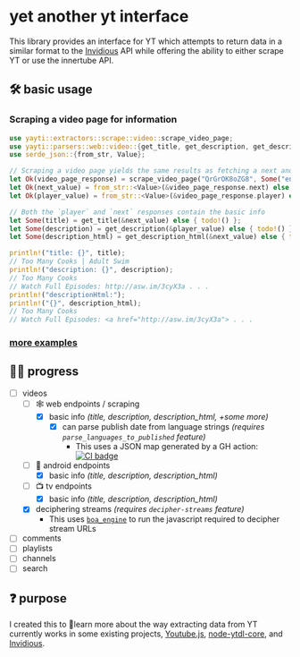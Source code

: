 
# yet another yt interface

This library provides an interface for YT which attempts to return data in a similar format to the [Invidious](https://github.com/iv-org/invidious) API while offering the ability to either scrape YT or use the innertube API.

## 🛠 basic usage
### Scraping a video page for information
```rust
use yayti::extractors::scrape::video::scrape_video_page;
use yayti::parsers::web::video::{get_title, get_description, get_description_html};
use serde_json::{from_str, Value};

// Scraping a video page yields the same results as fetching a next and a player endpoint from innertube
let Ok(video_page_response) = scrape_video_page("QrGrOK8oZG8", Some("en")).await else { todo!() };
let Ok(next_value) = from_str::<Value>(&video_page_response.next) else { todo!() };
let Ok(player_value) = from_str::<Value>(&video_page_response.player) else { todo!() };

// Both the `player` and `next` responses contain the basic info
let Some(title) = get_title(&next_value) else { todo!() }; 
let Some(description) = get_description(&player_value) else { todo!() };
let Some(description_html) = get_description_html(&next_value) else { todo!() };

println!("title: {}", title);
// Too Many Cooks | Adult Swim
println!("description: {}", description);
// Too Many Cooks
// Watch Full Episodes: http://asw.im/3cyX3a . . .
println!("descriptionHtml:");
println!("{}", description_html);
// Too Many Cooks
// Watch Full Episodes: <a href="http://asw.im/3cyX3a"> . . .
```
### [more examples](./EXAMPLES.md)

## 👩‍🏭 progress

- [ ] videos
  - [ ] 🕸 web endpoints / scraping
    - [X] basic info _(title, description, description_html, +some more)_
      - [X] can parse publish date from language strings _(requires `parse_languages_to_published` feature)_
        - This uses a JSON map generated by a GH action: [![CI badge](https://github.com/MarmadileManteater/yayti/actions/workflows/download-language-maps.yml/badge.svg)](https://github.com/MarmadileManteater/yayti/actions/workflows/download-language-maps.yml)
  - [ ] 📱 android endpoints
      - [X] basic info _(title, description, description_html)_
  - [ ] 📺 tv endpoints
      - [X] basic info _(title, description, description_html)_
  - [X] deciphering streams _(requires `decipher-streams` feature)_
      - This uses [`boa_engine`](https://github.com/boa-dev/boa) to run the javascript required to decipher stream URLs
- [ ] comments
- [ ] playlists
- [ ] channels
- [ ] search
  
## ❓ purpose

I created this to 🧠learn more about the way extracting data from YT currently works in some existing projects, [Youtube.js](https://github.com/LuanRT/YouTube.js), [node-ytdl-core](https://github.com/fent/node-ytdl-core), and [Invidious](https://github.com/iv-org/invidious).
